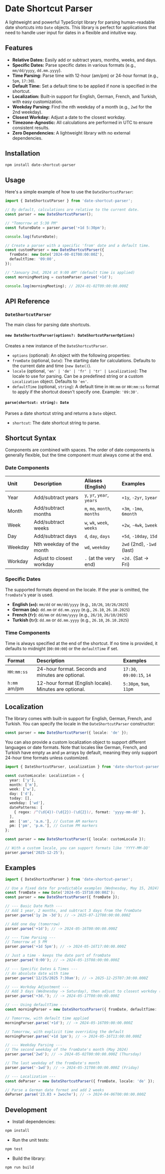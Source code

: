 # Date Shortcut Parser

A lightweight and powerful TypeScript library for parsing human-readable date shortcuts into `Date` objects. This library is perfect for applications that need to handle user input for dates in a flexible and intuitive way.

## Features

-   **Relative Dates:** Easily add or subtract years, months, weeks, and days.
-   **Specific Dates:** Parse specific dates in various formats (e.g., `mm/dd/yyyy`, `dd.mm.yyyy`).
-   **Time Parsing:** Parse time with 12-hour (am/pm) or 24-hour format (e.g., `5pm`, `17:30`).
-   **Default Time:** Set a default time to be applied if none is specified in the shortcut.
-   **Localization:** Built-in support for English, German, French, and Turkish, with easy customization.
-   **Weekday Parsing:** Find the nth weekday of a month (e.g., `2wd` for the 2nd weekday).
-   **Closest Workday:** Adjust a date to the closest workday.
-   **Timezone-Agnostic:** All calculations are performed in UTC to ensure consistent results.
-   **Zero Dependencies:** A lightweight library with no external dependencies.

## Installation

```bash
npm install date-shortcut-parser
```

## Usage

Here's a simple example of how to use the `DateShortcutParser`:

```typescript
import { DateShortcutParser } from 'date-shortcut-parser';

// By default, calculations are relative to the current date.
const parser = new DateShortcutParser();

// "Tomorrow at 5:30 PM"
const futureDate = parser.parse('+1d 5:30pm');

console.log(futureDate);

// Create a parser with a specific 'from' date and a default time.
const customParser = new DateShortcutParser({
  fromDate: new Date('2024-00-01T00:00:00Z'),
  defaultTime: '09:00',
});

// "January 2nd, 2024 at 9:00 AM" (default time is applied)
const morningMeeting = customParser.parse('+1d');

console.log(morningMeeting); // 2024-01-02T09:00:00.000Z
```

## API Reference

### `DateShortcutParser`

The main class for parsing date shortcuts.

#### `new DateShortcutParser(options?: DateShortcutParserOptions)`

Creates a new instance of the `DateShortcutParser`.

-   `options` (optional): An object with the following properties:
  -   `fromDate` (optional, `Date`): The starting date for calculations. Defaults to the current date and time (`new Date()`).
  -   `locale` (optional, `'en' | 'de' | 'fr' | 'tr' | Localization`): The locale to use for parsing. Can be a predefined string or a custom `Localization` object. Defaults to `'en'`.
  -   `defaultTime` (optional, `string`): A default time in `HH:mm` or `HH:mm:ss` format to apply if the shortcut doesn't specify one. Example: `'09:30'`.

#### `parse(shortcut: string): Date`

Parses a date shortcut string and returns a `Date` object.

-   `shortcut`: The date shortcut string to parse.

## Shortcut Syntax

Components are combined with spaces. The order of date components is generally flexible, but the time component must always come at the end.

### Date Components

| Unit    | Description                 | Aliases (English)          | Examples                    |
| :------ | :-------------------------- | :------------------------- | :-------------------------- |
| Year    | Add/subtract years          | `y`, `yr`, `year`, `years` | `+1y`, `-2yr`, `1year`        |
| Month   | Add/subtract months         | `m`, `mo`, `month`, `months` | `+3m`, `-1mo`, `6month`       |
| Week    | Add/subtract weeks          | `w`, `wk`, `week`, `weeks` | `+2w`, `-4wk`, `1week`        |
| Day     | Add/subtract days           | `d`, `day`, `days`         | `+5d`, `-10day`, `15d`        |
| Weekday | Nth weekday of the month    | `wd`, `weekday`            | `2wd` (2nd), `-1wd` (last)    |
| Workday | Adjust to closest workday   | `.` (at the very end)      | `+2d.` (Sat -> Fri) |

### Specific Dates

The supported formats depend on the locale. If the year is omitted, the `fromDate`'s year is used.

-   **English (`en`):** `mm/dd` or `mm/dd/yyyy` (e.g., `10/26`, `10/26/2025`)
-   **German (`de`):** `dd.mm` or `dd.mm.yyyy` (e.g., `26.10`, `26.10.2025`)
-   **French (`fr`):** `dd/mm` or `dd/mm/yyyy` (e.g., `26/10`, `26/10/2025`)
-   **Turkish (`tr`):** `dd.mm` or `dd.mm.yyyy` (e.g., `26.10`, `26.10.2025`)

### Time Components

Time is always specified at the end of the shortcut. If no time is provided, it defaults to midnight (`00:00:00`) or the `defaultTime` if set.

| Format      | Description                                          | Examples                      |
| :---------- | :--------------------------------------------------- | :---------------------------- |
| `HH:mm:ss`  | 24-hour format. Seconds and minutes are optional.    | `17:30`, `09:00:15`, `14`       |
| `h:mm` am/pm | 12-hour format (English locale). Minutes are optional. | `5:30pm`, `9am`, `11pm`         |

## Localization

The library comes with built-in support for English, German, French, and Turkish. You can specify the locale in the `DateShortcutParser` constructor:

```typescript
const parser = new DateShortcutParser({ locale: 'de' });
```

You can also provide a custom localization object to support different languages or date formats. Note that locales like German, French, and Turkish have empty `am` and `pm` arrays by default, meaning they only support 24-hour time formats unless customized.

```typescript
import { DateShortcutParser, Localization } from 'date-shortcut-parser';

const customLocale: Localization = {
  year: ['y'],
  month: ['m'],
  week: ['w'],
  day: ['d'],
  today: [],
  weekday: ['wd'],
  datePatterns: [
    { regex: /^(\d{4})-(\d{2})-(\d{2})/, format: 'yyyy-mm-dd' },
  ],
  am: ['am', 'a.m.'], // Custom AM markers
  pm: ['pm', 'p.m.'], // Custom PM markers
};

const parser = new DateShortcutParser({ locale: customLocale });

// With a custom locale, you can support formats like 'YYYY-MM-DD'
parser.parse('2025-12-25');
```

## Examples

```typescript
import { DateShortcutParser } from 'date-shortcut-parser';

// Use a fixed date for predictable examples (Wednesday, May 15, 2024)
const fromDate = new Date('2024-05-15T10:00:00Z');
const parser = new DateShortcutParser({ fromDate });

// --- Basic Date Math ---
// Add 1 year, 2 months, and subtract 3 days from the fromDate
parser.parse('1y 2m -3d'); // -> 2025-07-12T00:00:00.000Z

// Add one day (tomorrow)
parser.parse('+1d'); // -> 2024-05-16T00:00:00.000Z

// --- Time Parsing ---
// Tomorrow at 5 PM
parser.parse('+1d 5pm'); // -> 2024-05-16T17:00:00.000Z

// Just a time - keeps the date part of fromDate
parser.parse('8:00'); // -> 2024-05-15T08:00:00.000Z

// --- Specific Dates & Times ---
// An absolute date with time
parser.parse('12/25/2025 7:30am'); // -> 2025-12-25T07:30:00.000Z

// --- Workday Adjustment ---
// Add 3 days (Wednesday -> Saturday), then adjust to closest workday (Friday)
parser.parse('+3d.'); // -> 2024-05-17T00:00:00.000Z

// --- Using defaultTime ---
const morningParser = new DateShortcutParser({ fromDate, defaultTime: '09:00' });

// Tomorrow, with default time applied
morningParser.parse('+1d'); // -> 2024-05-16T09:00:00.000Z

// Tomorrow, with explicit time overriding the default
morningParser.parse('+1d 1pm'); // -> 2024-05-16T13:00:00.000Z

// --- Weekday Parsing ---
// The second weekday of the fromDate's month (May 2024)
parser.parse('2wd'); // -> 2024-05-02T00:00:00.000Z (Thursday)

// The last weekday of the fromDate's month
parser.parse('-1wd'); // -> 2024-05-31T00:00:00.000Z (Friday)

// --- Localization ---
const deParser = new DateShortcutParser({ fromDate, locale: 'de' });

// Parse a German date format and add 2 weeks
deParser.parse('23.03 + 2woche'); // -> 2024-04-06T00:00:00.000Z
```

## Development

-   Install dependencies:

```bash
npm install
```

-   Run the unit tests:

```bash
npm test
```

-   Build the library:

```bash
npm run build
```